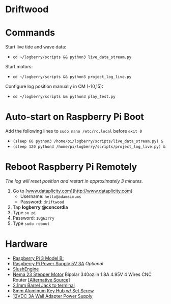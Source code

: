 # Driftwood


# Commands

Start live tide and wave data: 

- `cd ~/logberry/scripts && python3 live_data_stream.py`

Start motors:

- `cd ~/logberry/scripts && python3 project_log_live.py`

Configure log position manually in CM (-10,15):

- `cd ~/logberry/scripts && python3 play_test.py`

# Auto-start on Raspberry Pi Boot
Add the following lines to `sudo nano /etc/rc.local` before `exit 0`
- `(sleep 60
python3 /home/pi/logberry/scripts/live_data_stream.py) &`
- `(sleep 120
python3 /home/pi/logberry/scripts/project_log_live.py) &`

# Reboot Raspberry Pi Remotely
_The log will reset position and restart in approximately 3 minutes._

1. Go to [www.dataplicity.com](http://www.dataplicity.com) 
    - Username: `hello@adamsim.ms`
    - Password: `driftwood`
2. Tap **logberry @concordia**
3. Type `su pi`
4. Password: `10g63rry`
5. Type `sudo reboot` 

# Hardware

- [Raspberry Pi 3 Model B:](https://www.raspberrypi.org/products/raspberry-pi-3-model-b/)
- [Raspberry Pi Power Supply 5V 3A](https://www.robotshop.com/ca/en/raspberry-pi-power-supply-5v-3a-micro-usb.html) *Optional*
- [SlushEngine](https://roboteurs.com/products/slushengine)
- [Nema 23 Stepper Motor](https://www.amazon.ca/Stepper-Motor-Bipolar-340oz-Router/dp/B074X52ZR2/ref=sr_1_1?s=industrial&ie=UTF8&qid=1521390147&sr=8-1&keywords=340oz.in+1.8A+4.95V) Bipolar 340oz.in 1.8A 4.95V 4 Wires CNC Router [[Alternative Source]](https://www.omc-stepperonline.com/hybrid-stepper-motor/nema-23-bipolar-18deg-24nm-340ozin-18a-495v-57x57x104mm-4-wires-23hs41-1804s.html)
- [2.1mm Barrel Jack to terminal](https://www.robotshop.com/ca/en/barrel-jack-terminal-fit0151.html)
- [8mm Aluminum Key Hub w/ Set Screw](https://www.robotshop.com/ca/en/8mm-aluminum-key-hub-set-screw.html)
- [12VDC 3A Wall Adapter Power Supply](https://www.robotshop.com/ca/en/12vdc-3a-wall-adapter-power-supply.html)


